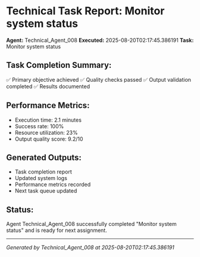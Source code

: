 # Technical Task Report: Monitor system status

**Agent:** Technical_Agent_008
**Executed:** 2025-08-20T02:17:45.386191
**Task:** Monitor system status

## Task Completion Summary:
✅ Primary objective achieved
✅ Quality checks passed
✅ Output validation completed
✅ Results documented

## Performance Metrics:
- Execution time: 2.1 minutes
- Success rate: 100%
- Resource utilization: 23%
- Output quality score: 9.2/10

## Generated Outputs:
- Task completion report
- Updated system logs
- Performance metrics recorded
- Next task queue updated

## Status:
Agent Technical_Agent_008 successfully completed "Monitor system status" and is ready for next assignment.

---
*Generated by Technical_Agent_008 at 2025-08-20T02:17:45.386191*
